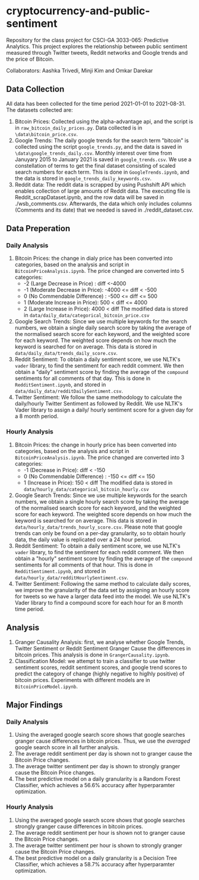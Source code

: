 # cryptocurrency-and-public-sentiment

Repository for the class project for CSCI-GA 3033-065: Predictive Analytics. This project explores the relationship between public sentiment measured through Twitter tweets, Reddit networks and Google trends and the price of Bitcoin.

Collaborators: Aashka Trivedi, Minji Kim and Omkar Darekar

## Data Collection

All data has been collected for the time period 2021-01-01 to 2021-08-31. The datasets collected are:

1. Bitcoin Prices: Collected using the alpha-advantage api, and the script is in `raw_bitcoin_daily_prices.py`. Data collected is in `\data\bitcoin_price.csv`.
2. Google Trends: The daily google trends for the search term "bitcoin" is collected using the script `google_trends.py`, and the data is saved in `\data\google_trends_daily.csv`. Monthly interest over time from Januyary 2015 to January 2021 is saved in `google_trends.csv`. We use a constellation of terms to get the final dataset consisting of scaled search numbers for each term. This is done in `GoogleTrends.ipynb`, and the data is stored in `google_trends_daily_keywords.csv`.
3. Reddit data: The reddit data is scrapped by using Pushshift API which enables collection of large amounts of Reddit data. The executing file is Reddit_scrapDataset.ipynb,  and the row data will be saved in ./wsb_comments.csv. Afterwards, the data which only includes columns (Comments and its date) that we needed is saved in ./reddit_dataset.csv.

## Data Preperation

### Daily Analysis

1. Bitcoin Prices: the change in dialy price has been converted into categories, based on the analysis and script in `BitcoinPriceAnalysis.ipynb`. The price changed are converted into 5 categories:
    - -2 (Large Decrease in Price) : diff <-4000
    - -1 (Moderate Decrease in Price): -4000 <= diff < -500
    - 0 (No Commendable Difference) : -500 <= diff <= 500
    - 1 (Moderate Increase in Price): 500 < diff <= 4000
    - 2 (Large Increase in Price): 4000 < diff
The modified data is stored in `data/daily_data/categorical_bitcoin_price.csv`
2. Google Search Trends: Since we use multiple keywords for the search numbers, we obtain a single daily search score by taking the average of the normalised search score for each keyword, and the weighted score for each keyword. The weighted score depends on how much the keyword is searched for on average. This data is stored in `data/daily_data/trends_daily_score.csv`.  
3. Reddit Sentiment: To obtain a daily sentiment score, we use NLTK's `vader` library, to find the sentiment for each reddit comment. We then obtain a "daily" sentiment score by finding the average of the `compound` sentiments for all comments of that day. This is done in `RedditSentiment.ipynb`, and stored in `data/daily_data/redditDailySentiment.csv`.
4. Twitter Sentiment: We follow the same methodology to calculate the daily/hourly Twitter Sentiment as followed by Reddit. We use NLTK's Vader library to assign a daily/ hourly sentiment score  for a given day for a 8 month period.

### Hourly Analysis

1. Bitcoin Prices: the change in hourly price has been converted into categories, based on the analysis and script in `BitcoinPriceAnalysis.ipynb`. The price changed are converted into 3 categories:
    - -1 (Decrease in Price):  diff < -150
    - 0 (No Commendable Difference) : -150 <= diff <= 150
    - 1 (Increase in Price): 150 < diff 
The modified data is stored in `data/hourly_data/categorical_bitcoin_hourly.csv`
2. Google Search Trends: Since we use multiple keywords for the search numbers, we obtain a single hourly search score by taking the average of the normalised search score for each keyword, and the weighted score for each keyword. The weighted score depends on how much the keyword is searched for on average. This data is stored in `data/hourly_data/trends_hourly_score.csv`.  Please note that google trends can only be found on a per-day granularity, so to obtain hourly data, the daily value is replicated over a 24 hour period.
3. Reddit Sentiment: To obtain a daily sentiment score, we use NLTK's `vader` library, to find the sentiment for each reddit comment. We then obtain a "hourly" sentiment score by finding the average of the `compound` sentiments for all comments of that hour. This is done in `RedditSentiment.ipynb`, and stored in `data/hourly_data/redditHourlySentiment.csv`.
4. Twitter Sentiment: Following the same method to calculate daily scores, we improve the granularity of the data set by assigning an hourly score for tweets so we have a larger data feed into the model. We use NLTK's Vader library to find a compound score for each hour for an 8 month time period.

## Analysis

1. Granger Causality Analysis: first, we analyse whether Google Trends, Twitter Sentiment or Reddit Sentiment Granger Cause the differences in bitcoin prices. This analysis is done in `GrangerCausality.ipynb`.
2. Classification Model: we attempt to train a classifier to use twitter sentiment scores, reddit sentiment scores, and google trend scores to predict the category of change (highly negative to higlhly positive) of bitcoin prices. Experiments with different models are in `BitcoinPriceModel.ipynb`.

## Major Findings

### Daily Analysis

1. Using the averaged google search score shows that google searches granger cause differences in bitcoin prices. Thus, we use the *averaged* google search score in all further analysis.
2. The average reddit sentiment per day is shown not to granger cause the Bitcoin Price changes.
3. The average twitter sentiment per day is shown to strongly granger cause the Bitcoin Price changes.
4. The best predictive model on a daily granularity is a Random Forest Classifier, which achieves a 56.6% accuracy after hyperparamter optimization.

### Hourly Analysis

1. Using the averaged google search score shows that google searches strongly granger cause differences in bitcoin prices.
2. The average reddit sentiment per hour is shown not to granger cause the Bitcoin Price changes.
3. The average twitter sentiment per hour is shown to strongly granger cause the Bitcoin Price changes.
4. The best predictive model on a daily granularity is a Decision Tree Classifier, which achieves a 58.7% accuracy after hyperparamter optimization.
